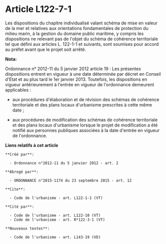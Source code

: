# Article L122-7-1

Les dispositions du chapitre individualisé valant schéma de mise en valeur de la mer et relatives aux orientations
fondamentales de protection du milieu marin, à la gestion du domaine public maritime, y compris les dispositions ne relevant
pas de l'objet du schéma de cohérence territoriale tel que défini aux articles L. 122-1-1 et suivants, sont soumises pour
accord au préfet avant que le projet soit arrêté.

**Nota:**

Ordonnance n° 2012-11 du 5 janvier 2012 article 19 : Les présentes dispositions entrent en vigueur à une date déterminée par
décret en Conseil d'Etat et au plus tard le 1er janvier 2013. Toutefois, les dispositions en vigueur antérieurement à
l'entrée en vigueur de l'ordonnance demeurent applicables :

- aux procédures d'élaboration et de révision des schémas de cohérence territoriale et des plans locaux d'urbanisme
prescrites à cette même date ;

- aux procédures de modification des schémas de cohérence territoriale et des plans locaux d'urbanisme lorsque le projet de
modification a été notifié aux personnes publiques associées à la date d'entrée en vigueur de l'ordonnance.

**Liens relatifs à cet article**

	**Créé par**:

	  - Ordonnance n°2012-11 du 5 janvier 2012 - art. 2

	**Abrogé par**:

	  - ORDONNANCE n°2015-1174 du 23 septembre 2015 - art. 12

	**Cite**:

	  - Code de l'urbanisme - art. L122-1-1 (VT)

	**Cité par**:

	  - Code de l'urbanisme - art. L122-10 (VT)
	  - Code de l'urbanisme - art. R*122-3-1 (VT)

	**Nouveaux textes**:

	  - Code de l'urbanisme - art. L143-19 (VD)
